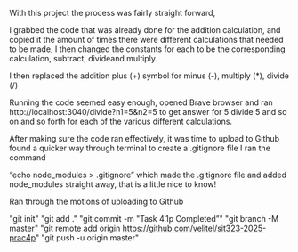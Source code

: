 With this project the process was fairly straight forward,

I grabbed the code that was already done for the addition calculation, and copied it the amount of times there were different calculations that needed to be made,
I then changed the constants for each to be the corresponding calculation, subtract, divideand multiply.

I then replaced the addition plus (+) symbol for minus (-), multiply (*), divide (/)

Running the code seemed easy enough, opened Brave browser and ran http://localhost:3040/divide?n1=5&n2=5
to get answer for 5 divide 5 and so on and so forth for each of the various different calculations.

After making sure the code ran effectively, it was time to upload to Github found a quicker way through terminal to create a .gitignore file I ran the command

“echo node_modules > .gitignore” which made the .gitignore file and added node_modules straight away, that is a little nice to know!

Ran through the motions of uploading to Github

"git init"
"git add ."
"git commit -m "Task 4.1p Completed”"
"git branch -M master"
"git remote add origin https://github.com/velitel/sit323-2025-prac4p"
"git push -u origin master"


